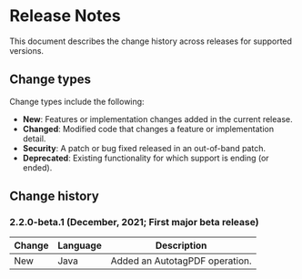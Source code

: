 # Release Notes
<p>

This document describes the change history across releases for supported
versions. 

</p>

## Change types

Change types include the following:

-   **New**: Features or implementation changes added in the current
    release.
-   **Changed**: Modified code that changes a feature or implementation
    detail.
-   **Security**: A patch or bug fixed released in an out-of-band patch.
-   **Deprecated**: Existing functionality for which support is ending
    (or ended).

## Change history

### 2.2.0-beta.1 (December, 2021; First major beta release)

| Change | Language | Description                                                                                       |
| ------ | -------- | ------------------------------------------------------------------------------------------------  |
| New    | Java     | Added an AutotagPDF operation.                                         |
